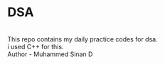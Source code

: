 # DSA
<br>
This repo contains my daily practice codes for dsa.
<br>
i used C++ for this.
<br>
Author - Muhammed Sinan D
